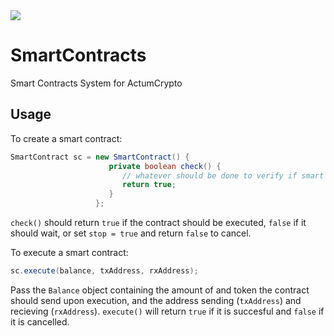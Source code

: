 <img src="https://actumcrypto.org/svg/logo.svg">

# SmartContracts
Smart Contracts System for ActumCrypto

## Usage
To create a smart contract:
```java
SmartContract sc = new SmartContract() {
                      private boolean check() {
                         // whatever should be done to verify if smart contract should be executed
                         return true;
                      }
                   };
```
`check()` should return `true` if the contract should be executed, `false` if it should wait, or set `stop = true` and return `false` to cancel.

To execute a smart contract:
```java
sc.execute(balance, txAddress, rxAddress);
```
Pass the `Balance` object containing the amount of and token the contract should send upon execution, and the address sending (`txAddress`) and recieving (`rxAddress`). `execute()` will return `true` if it is succesful and `false` if it is cancelled.
